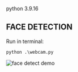 python 3.9.16

## FACE DETECTION

Run in terminal:

`python .\webcam.py`

![face detect demo](.\webcam-face-detect-demo.gif)